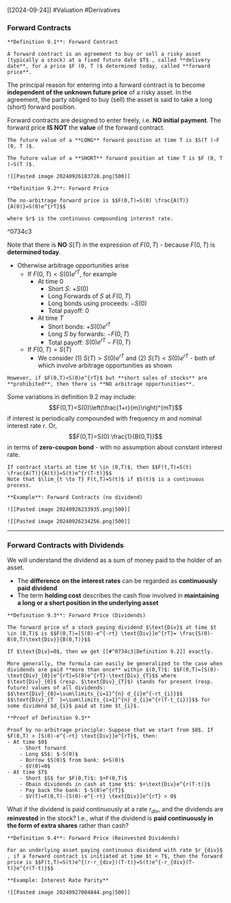 [[2024-09-24]] #Valuation #Derivatives 

### Forward Contracts

```ad-important
**Definition 9.1**: Forward Contract

A forward contract is an agreement to buy or sell a risky asset (typically a stock) at a fixed future date $T$ , called **delivery date**, for a price $F (0, T )$ determined today, called **forward price**.
```

The principal reason for entering into a forward contract is to become **independent of the unknown future price** of a risky asset. In the agreement, the party obliged to buy (sell) the asset is said to take a long (short) forward position.

Forward contracts are designed to enter freely, i.e. **NO initial payment**. The forward price **IS NOT** the **value** of the forward contract.

```ad-note
The future value of a **LONG** forward position at time T is $S(T )−F (0, T )$.

The future value of a **SHORT** forward position at time T is $F (0, T )−S(T )$.

![[Pasted image 20240926183728.png|500]]
```

```ad-important
**Definition 9.2**: Forward Price

The no-arbitrage forward price is $$F(0,T)=S(0) \frac{A(T)}{A(0)}=S(0)e^{rT}$$

where $r$ is the continuous compounding interest rate.
```

^0734c3

Note that there is **NO** $S(T)$ in the expression of $F(0,T)$ - because $F(0,T)$ is **determined today**.
- Otherwise arbitrage opportunities arise
	- If $F(0,T)<S(0)e^{rT}$, for example
		- At time 0
			- Short $S$: $+S(0)$
			- Long Forwards of $S$ at $F(0,T)$
			- Long bonds using proceeds: $-S(0)$
			- Total payoff: $0$
		- At time $T$
			- Short bonds: $+S(0)e^{rT}$
			- Long $S$ by forwards: $-F(0,T)$
			- Total payoff: $S(0)e^{rT}-F(0,T)$
	- If $F(0,T)=S(T)$
		- We consider (1) $S (T) > S(0)e^{rT}$ and (2) $S(T)<S(0)e^{rT}$ - both of which involve arbitrage opportunities as shown

```ad-note
However, if $F(0,T)<S(0)e^{rT}$ but **short sales of stocks** are **prohibited**, then there is **NO arbitrage opportunities**.
```

Some variations in definition 9.2 may include: $$F(0,T)=S(0)\left(\frac{1+r}{m}\right)^{mT}$$ if interest is periodically compounded with frequency $m$ and nominal interest rate $r$. Or,  $$F(0,T)=S(0) \frac{1}{B(0,T)}$$ in terms of **zero-coupon bond** - with no assumption about constant interest rate.

```ad-note
If contract starts at time $t \in (0,T)$, then $$F(t,T)=S(t) \frac{A(T)}{A(t)}=S(t)e^{r(T-t)}$$
Note that $\lim_{t \to T} F(t,T)=S(t)$ if $S(t)$ is a continuous process.
```

```ad-example
**Example**: Forward Contracts (no dividend)

![[Pasted image 20240926233935.png|500]]

![[Pasted image 20240926234256.png|500]]
```

---
### Forward Contracts with Dividends
We will understand the dividend as a sum of money paid to the holder of an asset.
- The **difference on the interest rates** can be regarded as **continuously paid dividend**
- The term **holding cost** describes the cash flow involved in **maintaining a long or a short position in the underlying asset**

```ad-important
**Definition 9.3**: Forward Price (Dividends)

The forward price of a stock paying dividend $\text{Div}$ at time $t \in (0,T)$ is $$F(0,T)=[S(0)-e^{-rt} \text{Div}]e^{rT}= \frac{S(0)-B(0,T)\text{Div}}{B(0,T)}$$

If $\text{Div}=0$, then we get [[#^0734c3|Definition 9.2]] exactly.

More generally, the formula can easily be generalized to the case when dividends are paid **more than once** within $(0,T)$: $$F(0,T)=[S(0)-\text{Div}_{0}]e^{rT}=S(0)e^{rT}-\text{Div}_{T}$$ where $\text{Div}_{0}$ (resp. $\text{Div}_{T}$) stands for present (resp. future) values of all dividends: $$\text{Div}_{0}=\sum\limits_{i=1}^{n} d_{i}e^{-rt_{i}}$$ $$\text{Div}_{T	}=\sum\limits_{i=1}^{n} d_{i}e^{r(T-t_{i})}$$ for some dividend $d_{i}$ paid at time $t_{i}$.
```

```ad-note
**Proof of Definition 9.3**

Proof by no-arbitrage principle: Suppose that we start from $0$. If $F(0,T) > [S(0)-e^{-rt} \text{Div}]e^{rT}$, then:
- At time $0$
	- Short forward 
	- Long $S$: $-S(0)$
	- Borrow $S(0)$ from bank: $+S(0)$
	- $V(0)=0$
- At time $T$
	- Short $S$ for $F(0,T)$: $+F(0,T)$
	- Obain dividends in cash at time $t$: $+\text{Div}e^{r(T-t)}$
	- Pay back the bank: $-S(0)e^{rT}$
	- $V(T)=F(0,T)-[S(0)-e^{-rt} \text{Div}]e^{rT} > 0$
```

What if the dividend is paid continuously at a rate $r_{div}$, and the dividends are **reinvested** in the stock? I.e., what if the dividend is **paid continuously in the form of extra shares** rather than cash?

```ad-important
**Definition 9.4**: Forward Price (Reinvested Dividends)

For an underlying asset paying continuous dividend with rate $r_{div}$ , if a forward contract is initiated at time $t < T$, then the forward price is $$F(t,T)=S(t)e^{(r-r_{div})(T-t)}=S(t)e^{-r_{div}(T-t)}e^{r(T-t)}$$
```

```ad-example
**Example: Interest Rate Parity**

![[Pasted image 20240927004844.png|500]]
```
